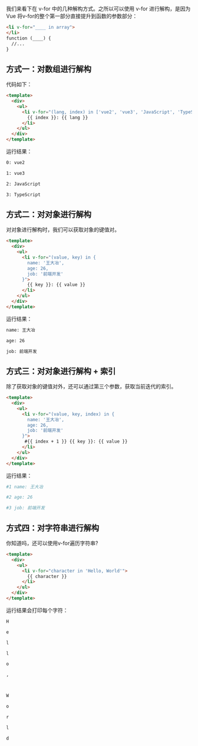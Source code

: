 我们来看下在 v-for 中的几种解构方式。之所以可以使用 v-for 进行解构，是因为 Vue 将v-for的整个第一部分直接提升到函数的参数部分：

```html
<li v-for="____ in array"> 
</li> 
function (____) { 
  //... 
}
```

## 方式一：对数组进行解构

代码如下：

```html
<template>
  <div>
    <ul>
      <li v-for="(lang, index) in ['vue2', 'vue3', 'JavaScript', 'TypeScript']">
        {{ index }}: {{ lang }}
      </li>
    </ul>
  </div>
</template>
```

运行结果：

```bash
0: vue2

1: vue3

2: JavaScript

3: TypeScript
```


## 方式二：对对象进行解构

对对象进行解构时，我们可以获取对象的键值对。

```html
<template>
  <div>
    <ul>
      <li v-for="(value, key) in {
        name: '王大冶',
        age: 26,
        job: '前端开发'
      }">
        {{ key }}: {{ value }}
      </li>
    </ul>
  </div>
</template>
```

运行结果：

```bash
name: 王大冶

age: 26

job: 前端开发
```

## 方式三：对对象进行解构 + 索引

除了获取对象的键值对外，还可以通过第三个参数，获取当前迭代的索引。

```html
<template>
  <div>
    <ul>
      <li v-for="(value, key, index) in {
        name: '王大冶',
        age: 26,
        job: '前端开发'
      }">
       #{{ index + 1 }} {{ key }}: {{ value }}
      </li>
    </ul>
  </div>
</template>
```

运行结果：

```bash
#1 name: 王大冶

#2 age: 26

#3 job: 前端开发
```

## 方式四：对字符串进行解构

你知道吗，还可以使用v-for遍历字符串?

```html
<template>
  <div>
    <ul>
      <li v-for="character in 'Hello, World'">
        {{ character }}
      </li>
    </ul>
  </div>
</template>
```

运行结果会打印每个字符：

```bash
H

e

l

l

o

,



W

o

r

l

d

```
